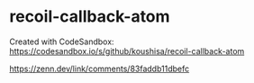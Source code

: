 # recoil-callback-atom
Created with CodeSandbox: https://codesandbox.io/s/github/koushisa/recoil-callback-atom

https://zenn.dev/link/comments/83faddb11dbefc
